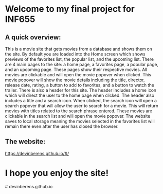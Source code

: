 # Welcome to my final project for INF655

## A quick overview:

This is a movie site that gets movies from a database and shows them on the site. By default you are loaded into the Home screen which shows previews of the favorites list, the popular list, and the upcoming list. There are 4 main pages to the site: a home page, a favorites page, a popular page, and an upcoming page. These pages show their respective movies. All movies are clickable and will open the movie popover when clicked. This movie popover will show the movie details including the title, director, release date, rating, a button to add to favorites, and a button to watch the trailer. There is also a header for this site. The header includes a home icon which will direct the user to the home page when clicked. The header also includes a title and a search icon. When clicked, the search icon will open a search popover that will allow the user to search for a movie. This will return movies with titles related to the search phrase entered. These movies are clickable in the search list and will open the movie popover. The website saves to local storage meaning the movies selected in the favorites list will remain there even after the user has closed the browser.

## The website:

https://devinberens.github.io/#/

# I hope you enjoy the site!
#   d e v i n b e r e n s . g i t h u b . i o  
 